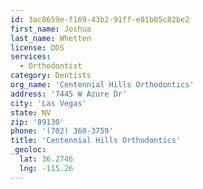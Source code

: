 ```yaml
---
id: 3ac8659e-f169-43b2-91ff-e01b05c82be2
first_name: Joshua
last_name: Whetten
license: DDS
services:
  - Orthodontist
category: Dentists
org_name: 'Centennial Hills Orthodontics'
address: '7445 W Azure Dr'
city: 'Las Vegas'
state: NV
zip: '89130'
phone: '(702) 360-3759'
title: 'Centennial Hills Orthodontics'
_geoloc:
  lat: 36.2746
  lng: -115.26
---
```

